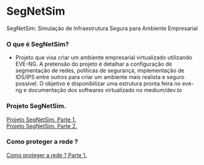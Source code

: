 # SegNetSim
SegNetSim: Simulação de Infraestrutura Segura para Ambiente Empresarial
### O que é SegNetSim? 
- Projeto que visa criar um ambiente empresarial virtualizado utilizando EVE-NG. A pretensão do projeto é detalhar a configuração de segmentação de redes, políticas de segurança, implementação de IDS/IPS entre outros para criar um ambiente mais realista e seguro possível. O objetivo é disponibilizar uma estrutura pronta feira no eve-ng e documentação dos softwares virtualizado no medium/dev.to
  
### Projeto SegNetSim.
[Projeto SegNetSim. Parte 1.](https://medium.com/@robertocoliver/projeto-segnetsim-parte-2-6eacba7f8886)</br>
[Projeto SegNetSim. Parte 2.](https://medium.com/@robertocoliver/projeto-segnetsim-parte-2-2882670a1634)


### Como proteger a rede ? 
[Como proteger a rede ? Parte 1.](https://medium.com/@robertocoliver/como-proteger-a-rede-parte-1-c597fcb92db2)
